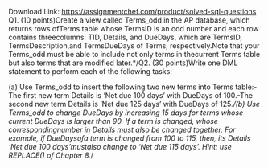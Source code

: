 Download Link: https://assignmentchef.com/product/solved-sql-questions
<br>
Q1. (10 points)Create a view called Terms_odd in the AP database, which returns rows ofTerms table whose TermsID is an odd number and each row contains threecolumns: TID, Details, and DueDays, which are TermsID, TermsDescription,and TermsDueDays of Terms, respectively.Note that your Terms_odd must be able to include not only terms in thecurrent Terms table but also terms that are modified later.*/Q2. (30 points)Write one DML statement to perform each of the following tasks:

(a) Use Terms_odd to insert the following two new terms into Terms table:-The first new term Details is ‘Net due 100 days’ with DueDays of 100.-The second new term Details is ‘Net due 125 days’ with DueDays of 125.*/(b) Use Terms_odd to change DueDays by increasing 15 days for terms whose    current DueDays is larger than 90. If a term is changed, whose correspondingnumber in Details must also be changed together. For example, if DueDaysofa term is changed from 100 to 115, then, its Details ‘Net due 100 days’mustalso change to ‘Net due 115 days’.    Hint: use REPLACE() of Chapter 8.*/